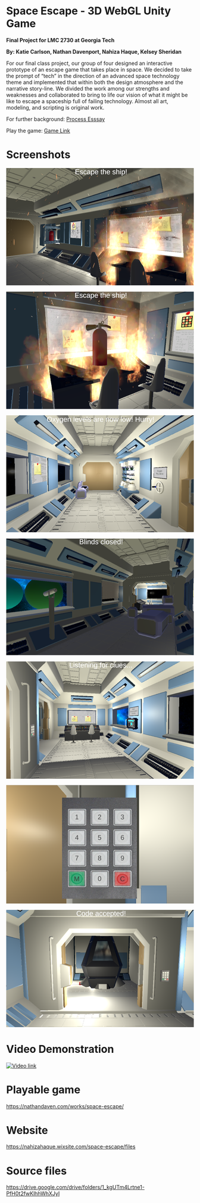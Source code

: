 # Space Escape - 3D WebGL Unity Game
**Final Project for LMC 2730 at Georgia Tech**

**By: Katie Carlson, Nathan Davenport, Nahiza Haque, Kelsey Sheridan**

For our final class project, our group of four designed an
interactive prototype of an escape game that takes place in space.
We decided to take the prompt of “tech” in the direction of an
advanced space technology theme and implemented that within
both the design atmosphere and the narrative story-line. We
divided the work among our strengths and weaknesses and
collaborated to bring to life our vision of what it might be like to
escape a spaceship full of failing technology. Almost all art, modeling, and scripting is original work.

For further background: [Process Esssay](https://8fdb2b80-0634-45aa-98b8-cfecd4f6659f.filesusr.com/ugd/9cda48_996eb8a907b34128bba1e1f2afacf9ff.pdf)

Play the game: [Game Link](https://nathandaven.com/works/space-escape/)

# Screenshots
![image](screenshots/1.png)

![image](screenshots/2.png)

![image](screenshots/3.png)

![image](screenshots/5.png)

![image](screenshots/6.png)

![image](screenshots/7.png)

![image](screenshots/8.png)

# Video Demonstration
[![Video link](https://img.youtube.com/vi/a3y0bkVdNjM/0.jpg)](https://www.youtube.com/watch?v=a3y0bkVdNjM "Space Escape Video")

# Playable game
https://nathandaven.com/works/space-escape/

# Website
https://nahizahaque.wixsite.com/space-escape/files

# Source files
https://drive.google.com/drive/folders/1_kgUTm4Lrtne1-PfH0t2fwKlhhWhXJyI

